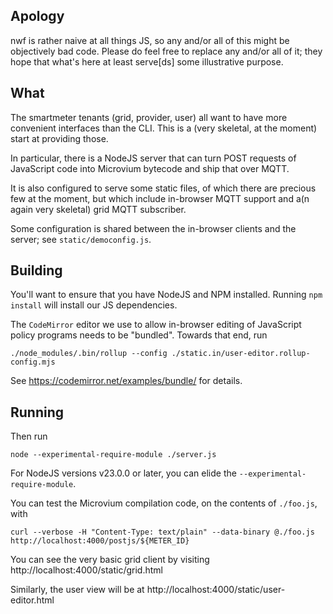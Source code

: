 ## Apology

nwf is rather naive at all things JS, so any and/or all of this might be objectively bad code.
Please do feel free to replace any and/or all of it; they hope that what's here at least serve[ds] some illustrative purpose.

## What

The smartmeter tenants (grid, provider, user) all want to have more convenient interfaces than the CLI.
This is a (very skeletal, at the moment) start at providing those.

In particular, there is a NodeJS server that can turn POST requests of JavaScript code into Microvium bytecode and ship that over MQTT.

It is also configured to serve some static files,
of which there are precious few at the moment,
but which include in-browser MQTT support and a(n again very skeletal) grid MQTT subscriber.

Some configuration is shared between the in-browser clients and the server; see `static/democonfig.js`.

## Building

You'll want to ensure that you have NodeJS and NPM installed.
Running `npm install` will install our JS dependencies.

The `CodeMirror` editor we use to allow in-browser editing of JavaScript policy programs needs to be "bundled".
Towards that end, run

    ./node_modules/.bin/rollup --config ./static.in/user-editor.rollup-config.mjs

See https://codemirror.net/examples/bundle/ for details.

## Running

Then run

    node --experimental-require-module ./server.js

For NodeJS versions v23.0.0 or later, you can elide the `--experimental-require-module`.

You can test the Microvium compilation code, on the contents of `./foo.js`, with

    curl --verbose -H "Content-Type: text/plain" --data-binary @./foo.js http://localhost:4000/postjs/${METER_ID}

You can see the very basic grid client by visiting http://localhost:4000/static/grid.html

Similarly, the user view will be at http://localhost:4000/static/user-editor.html
